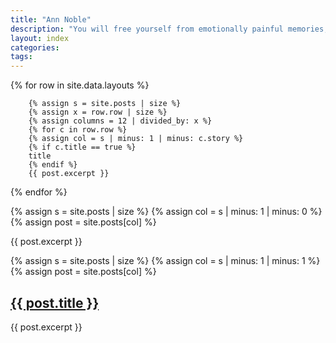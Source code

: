 ```yaml
---
title: "Ann Noble"
description: "You will free yourself from emotionally painful memories, switch off reoccurring unwanted thoughts and release yourselve from fear."
layout: index
categories:
tags:
---
```

{% for row in site.data.layouts %}
     
      
        {% assign s = site.posts | size %}
        {% assign x = row.row | size %}
        {% assign columns = 12 | divided_by: x %}
        {% for c in row.row %}
        {% assign col = s | minus: 1 | minus: c.story %}
        {% if c.title == true %}
        title
        {% endif %}
        {{ post.excerpt }}

{% endfor %}




{% assign s = site.posts | size %}
{% assign col = s | minus: 1 | minus: 0 %}
{% assign post = site.posts[col] %}

  {{ post.excerpt }}


{% assign s = site.posts | size %}
{% assign col = s | minus: 1 | minus: 1 %}
{% assign post = site.posts[col] %}
  <h2><a href="{{ site.baseurl }}{{ post.url }}">{{ post.title }}</a></h2>
  {{ post.excerpt }}
